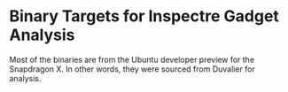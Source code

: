 # Binary Targets for Inspectre Gadget Analysis

Most of the binaries are from the Ubuntu developer preview for the Snapdragon X. In other words, they were sourced from Duvalier for analysis.
